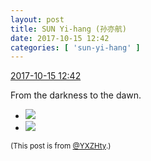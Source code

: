 ```yaml
---
layout: post
title: SUN Yi-hang (孙亦航)
date: 2017-10-15 12:42
categories: [ 'sun-yi-hang' ]
---
```


<div class="weibo-info">
  <a href="http://weibo.com/2565158051/FqtnfCpA1">2017-10-15 12:42</a>
</div>

From the darkness to the dawn.

<!-- more -->

<ul class="weibo-pic-list-1">
  <li class="weibo-pic">
    <a href="https://wx3.sinaimg.cn/mw690/98e534a3gy1fkitvo6eddj23402c0qv6.jpg"><img src="https://wx3.sinaimg.cn/thumb150/98e534a3gy1fkitvo6eddj23402c0qv6.jpg" /></a>
  </li>
  <li class="weibo-pic">
    <a href="https://wx4.sinaimg.cn/mw690/98e534a3gy1fkitv821v0j23402c0kjm.jpg"><img src="https://wx4.sinaimg.cn/thumb150/98e534a3gy1fkitv821v0j23402c0kjm.jpg" /></a>
  </li>
</ul>

<small>(This post is from [@YXZHty](http://weibo.com/2565158051).)</small>

